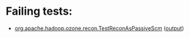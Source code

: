 # Failing tests: 

 * [org.apache.hadoop.ozone.recon.TestReconAsPassiveScm](hadoop-ozone/integration-test/org.apache.hadoop.ozone.recon.TestReconAsPassiveScm.txt) ([output](hadoop-ozone/integration-test/org.apache.hadoop.ozone.recon.TestReconAsPassiveScm-output.txt))
